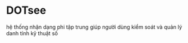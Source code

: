 # DOTsee
 hệ thống nhận dạng phi tập trung giúp người dùng kiểm soát và quản lý danh tính kỹ thuật số 
